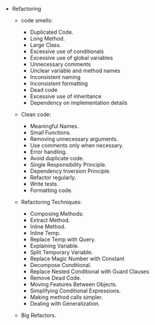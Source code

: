 - Refactoring
  - code smells:
    - Duplicated Code.
    - Long Method.
    - Large Class.
    - Excessive use of conditionals
    - Excessive use of global variables
    - Unnecessary comments
    - Unclear variable and method names
    - Inconsistent naming
    - Inconsistent formatting
    - Dead code
    - Excessive use of inheritance
    - Dependency on implementation details

  - Clean code:
    - Meaningful Names.
    - Small Functions.
    - Removing unnecessary arguments.
    - Use comments only when necessary.
    - Error handling.
    - Avoid duplicate code.
    - Single Responsibility Principle.
    - Dependency Inversion Principle.
    - Refactor regularly.
    - Write tests.
    - Formatting code.


  - Refactoring Techniques:
    - Composing Methods:
    - Extract Method.
    - Inline Method.
    - Inline Temp.
    - Replace Temp with Query.
    - Explaining Variable.
    - Split Temporary Variable.
    - Replace Magic Number with Constant
    - Decompose Conditional.
    - Replace Nested Conditional with Guard Clauses
    - Remove Dead Code.
    - Moving Features Between Objects.
    - Simplifying Conditional Expressions.
    - Making method calls simpler.
    - Dealing with Generalization.
  - Big Refactors.
